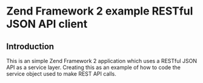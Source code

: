 # Zend Framework 2 example RESTful JSON API client

## Introduction

This is an simple Zend Framework 2 application which uses a RESTful JSON API as a service layer. 
Creating this as an example of how to code the service object used to make REST API calls.